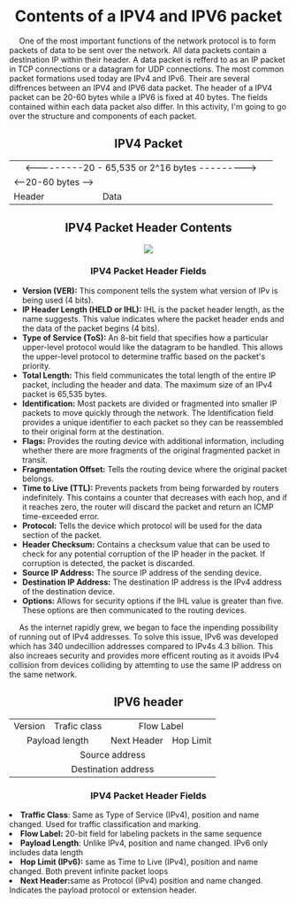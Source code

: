 <h1 align = "center">Contents of a IPV4 and IPV6 packet</h1>
<p>&emsp;
One of the most important functions of the network protocol is to form packets of data to be sent over the network. All data packets contain a destination IP within their header. A data packet is refferd to as an IP packet in TCP connections or a datagram for UDP connections. The most common packet formations used today are IPv4 and IPv6. Their are several diffrences between an IPV4 and IPV6 data packet. The header of a IPV4 packet can be 20-60 bytes while a IPV6 is fixed at 40 bytes. The fields contained within each data packet also differ. In this activity, I'm going to go over the structure and components of each packet.
</p>

<h2 align="center">IPV4 Packet</h2>
<table align= "center"  >
  <tr ><td colspan = "2" align="center"> <---------20 - 65,535 or 2^16 bytes ---------></td></tr>
  <tr><td colspan = "1"> <--20-60 bytes --></td></tr>
  <tr ><td >Header</td><td width = "300px" >Data</td></tr>
</table>

<h2 align="center">IPV4 Packet Header Contents</h2>
<p align="center">
<img  src = "https://imgs.search.brave.com/shQuGTnETGn-LzECs5kBfFvGd0Bwy4CMARAUWa24GYo/rs:fit:500:0:0:0/g:ce/aHR0cHM6Ly93d3cu/aXB4by5jb20vYXBw/L3VwbG9hZHMvMjAy/Mi8wOC9JUHY0LXBh/Y2tldC1oZWFkZXIu/cG5n">
</p>
<h3 align="center">IPV4 Packet Header Fields</h2>
<ul>
  <li><b>Version (VER):</b> This component tells the system what version of IPv is being used (4 bits).</li>
  <li><b>IP Header Length (HELD or IHL):</b> IHL is the packet header length, as the name suggests. This value indicates where the packet header ends and the data of the packet begins (4 bits).</li>
  <li><b>Type of Service (ToS):</b> An 8-bit field that specifies how a particular upper-level protocol would like the datagram to be handled. This allows the upper-level protocol to determine traffic based on the packet's priority.</li>
  <li><b>Total Length:</b> This field communicates the total length of the entire IP packet, including the header and data. The maximum size of an IPv4 packet is 65,535 bytes.</li>
  <li><b>Identification:</b> Most packets are divided or fragmented into smaller IP packets to move quickly through the network. The Identification field provides a unique identifier to each packet so they can be reassembled to their original form at the destination.</li>
  <li><b>Flags:</b> Provides the routing device with additional information, including whether there are more fragments of the original fragmented packet in transit.</li>
  <li><b>Fragmentation Offset:</b> Tells the routing device where the original packet belongs.</li>
  <li><b>Time to Live (TTL):</b> Prevents packets from being forwarded by routers indefinitely. This contains a counter that decreases with each hop, and if it reaches zero, the router will discard the packet and return an ICMP time-exceeded error.</li>
  <li><b>Protocol:</b> Tells the device which protocol will be used for the data section of the packet.</li>
  <li><b>Header Checksum:</b> Contains a checksum value that can be used to check for any potential corruption of the IP header in the packet. If corruption is detected, the packet is discarded.</li>
  <li><b>Source IP Address:</b> The source IP address of the sending device.</li>
  <li><b>Destination IP Address:</b> The destination IP address is the IPv4 address of the destination device.</li>
  <li><b>Options:</b> Allows for security options if the IHL value is greater than five. These options are then communicated to the routing devices.</li>
</ul>
<p>&emsp;
  As the internet rapidly grew, we began to face the inpending possibility of running out of IPv4 addresses. To solve this issue, IPv6 was developed which has 340 undecillion addresses compared to IPv4s 4.3 billion. This also increaes security and provides more efficent routing as it avoids IPv4 collision from devices colliding by attemting to use the same IP address on the same network. 
</p>
<h2 align = "center">IPV6 header</h2>

<table align= "center" >
  <tr><td>Version</td><td>Trafic class</td><td colspan = "2" align= "center">Flow Label</td></tr>
  <tr><td colspan = "2" align= "center">Payload length<td>Next Header</td><td>Hop Limit</td></tr>
  <tr > <td colspan = "4" align= "center">Source address </td></tr>
  <tr> <td colspan = "4" width = "300px" align= "center">Destination address </td></tr>
</table>

<h3 align="center">IPV4 Packet Header Fields</h2>
<li><b>Traffic Class</b>: Same as Type of Service (IPv4), position and name changed. Used for traffic classification and marking.</li>
<li><b>Flow Label:</b> 20-bit field for labeling packets in the same sequence</li>
<li><b>Payload Length</b>: Unlike IPv4, position and name changed. IPv6 only includes data length</li>
<li><b>Hop Limit (IPv6):</b> same as Time to Live (IPv4), position and name changed. Both prevent infinite packet loops</li>
<li><b>Next Header:</b>same as Protocol (IPv4)  position and name changed. Indicates the payload protocol or extension header.</li>


